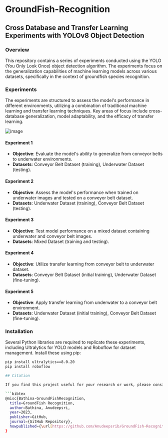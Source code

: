 # GroundFish-Recognition

## Cross Database and Transfer Learning Experiments with YOLOv8 Object Detection

### Overview
This repository contains a series of experiments conducted using the YOLO (You Only Look Once) object detection algorithm. The experiments focus on the generalization capabilities of machine learning models across various datasets, specifically in the context of groundfish species recognition.

### Experiments
The experiments are structured to assess the model's performance in different environments, utilizing a combination of traditional machine learning and transfer learning techniques. Key areas of focus include cross-database generalization, model adaptability, and the efficacy of transfer learning.

![image](https://github.com/Anudeepsrib/GroundFish-Recognition/assets/36981925/97aa6677-4f65-44ba-a586-79cb576955e1)


#### Experiment 1
- **Objective**: Evaluate the model's ability to generalize from conveyor belts to underwater environments.
- **Datasets**: Conveyor Belt Dataset (training), Underwater Dataset (testing).

#### Experiment 2
- **Objective**: Assess the model's performance when trained on underwater images and tested on a conveyor belt dataset.
- **Datasets**: Underwater Dataset (training), Conveyor Belt Dataset (testing).

#### Experiment 3
- **Objective**: Test model performance on a mixed dataset containing underwater and conveyor belt images.
- **Datasets**: Mixed Dataset (training and testing).

#### Experiment 4
- **Objective**: Utilize transfer learning from conveyor belt to underwater dataset.
- **Datasets**: Conveyor Belt Dataset (initial training), Underwater Dataset (fine-tuning).

#### Experiment 5
- **Objective**: Apply transfer learning from underwater to a conveyor belt environment.
- **Datasets**: Underwater Dataset (initial training), Conveyor Belt Dataset (fine-tuning).

### Installation
Several Python libraries are required to replicate these experiments, including Ultralytics for YOLO models and Roboflow for dataset management. Install these using pip:
```bash
pip install ultralytics==8.0.20
pip install roboflow

## Citation

If you find this project useful for your research or work, please consider citing it. You can use the following BibTeX entry:

```bibtex
@misc{Bathina-GroundFishRecognition,
  title=GroundFish Recognition,
  author=Bathina, Anudeepsri,
  year=2023,
  publisher=GitHub,
  journal={GitHub Repository},
  howpublished={\url[https://github.com/Anudeepsrib/GroundFish-Recognition/]},
}
